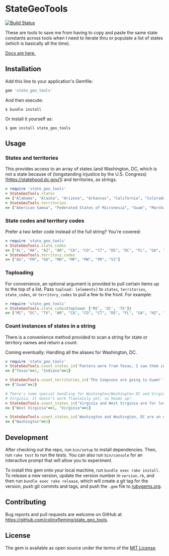 # StateGeoTools

[![Build Status](https://travis-ci.org/colinxfleming/state_geo_tools.svg?branch=master)](https://travis-ci.org/colinxfleming/state_geo_tools)

These are tools to save me from having to copy and paste the same state
constants across tools when I need to iterate thru or populate a list of
states (which is basically all the time).

[Docs are here.](https://www.rubydoc.info/github/colinxfleming/state_geo_tools/master)

## Installation

Add this line to your application's Gemfile:

```rb
gem 'state_geo_tools' 
```

And then execute:

    $ bundle install

Or install it yourself as:

    $ gem install state_geo_tools

## Usage

### States and territories

This provides access to an array of states (and Washington, DC, which
is not a state because of (longstanding injustice by the U.S. Congress)[https://statehood.dc.gov/])
and territories, as strings.

```rb
> require 'state_geo_tools'
> StateGeoTools.states
=> ["Alabama", "Alaska", "Arizona", "Arkansas", "California", "Colorado", "Connecticut", "Delaware", "District of Columbia", "Florida", "Georgia", "Hawaii", "Idaho", "Illinois", "Indiana", "Iowa", "Kansas", "Kentucky", "Louisiana", "Maine", "Maryland", "Massachusetts", "Michigan", "Minnesota", "Mississippi", "Missouri", "Montana", "Nebraska", "Nevada", "New Hampshire", "New Jersey", "New Mexico", "New York", "North Carolina", "North Dakota", "Ohio", "Oklahoma", "Oregon", "Pennsylvania", "Rhode Island", "South Carolina", "South Dakota", "Tennessee", "Texas", "Utah", "Vermont", "Virginia", "Washington", "West Virginia", "Wisconsin", "Wyoming"]
> StateGeoTools.territories
=> ["American Samoa", "Federated States of Micronesia", "Guam", "Marshall Islands", "Northern Mariana Islands", "Palau", "Puerto Rico", "Virgin Islands"]
```

### State codes and territory codes

Prefer a two letter code instead of the full string? You're covered:

```rb
> require 'state_geo_tools'
> StateGeoTools.state_codes
=> ["AL", "AK", "AZ", "AR", "CA", "CO", "CT", "DE", "DC", "FL", "GA", "HI", "ID", "IL", "IN", "IA", "KS", "KY", "LA", "ME", "MD", "MA", "MI", "MN", "MS", "MO", "MT", "NE", "NV", "NH", "NJ", "NM", "NY", "NC", "ND", "OH", "OK", "OR", "PA", "RI", "SC", "SD", "TN", "TX", "UT", "VT", "VA", "WA", "WV", "WI", "WY"]
> StateGeoTools.territory_codes
=> ["AS", "FM", "GU", "MH", "MP", "PW", "PR", "VI"]
```

### Toploading

For convenience, an optional argument is provided to pull certain items up to
the top of a list. Pass `topload: [elements]` to `states`, `territories`,
`state_codes`, or `territory_codes` to pull a few to the front. For example:

```rb
> require 'state_geo_tools'
> StateGeoTools.state_codes(topload: ['MI', 'DC', 'TX'])
=> ["MI", "DC", "TX", "AR", "CA", "CO", "CT", "DE", "FL", "GA", "HI", "ID", "IL", "IN", "IA", "KS", "KY", "LA", "ME", "MD", "MA", "MN", "MS", "MO", "MT", "NE", "NV", "NH", "NJ", "NM", "NY", "NC", "ND", "OH", "OK", "OR", "PA", "RI", "SC", "SD", "TN", "UT", "VT", "VA", "WA", "WV", "WI", "AL", "WY", "AK", "AZ"]
```

### Count instances of states in a string

There is a convenience method provided to scan a string for state or territory
names and return a count. 

Coming eventually: Handling all the aliases for Washington, DC.

```rb
> require 'state_geo_tools'
> StateGeoTools.count_states_in('Pantera were from Texas, I saw them in Indiana')
=> {"Texas"=>1, "Indiana"=>1}

> StateGeoTools.count_territories_in('The Simpsons are going to Guam!')
=> {"Guam"=>1}

# There's some special handling for Washington/Washington DC and Virginia/West
# Virginia. It doesn't work flawlessly yet, so heads up!
> StateGeoTools.count_states_in('Virginia and West Virginia are for lovers')
=> {"West Virginia"=>1, "Virginia"=>1}

> StateGeoTools.count_states_in('Washington and Washington, DC are on opposite sides of the country')
=> {"Washington"=>1}
```

## Development

After checking out the repo, run `bin/setup` to install dependencies. Then, run
`rake test` to run the tests. You can also run `bin/console` for an interactive
prompt that will allow you to experiment.

To install this gem onto your local machine, run `bundle exec rake install`. To
release a new version, update the version number in `version.rb`, and then run
`bundle exec rake release`, which will create a git tag for the version, push
git commits and tags, and push the `.gem` file to [rubygems.org](https://rubygems.org).

## Contributing

Bug reports and pull requests are welcome on GitHub at
https://github.com/colinxfleming/state_geo_tools.

## License

The gem is available as open source under the terms of the
[MIT License](http://opensource.org/licenses/MIT).
